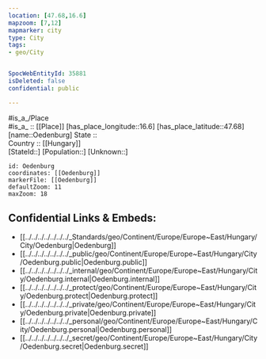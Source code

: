 ```yaml
---
location: [47.68,16.6] 
mapzoom: [7,12] 
mapmarker: city 
type: City
tags:
- geo/City


SpocWebEntityId: 35881
isDeleted: false
confidential: public

---
```

#is_a_/Place  
#is_a_ :: [[Place]] 
[has_place_longitude::16.6] 
[has_place_latitude::47.68] 
[name::Oedenburg] 
State ::  
Country :: [[Hungary]]  
[StateId::] 
[Population::] 
[Unknown::] 


```leaflet
id: Oedenburg
coordinates: [[Oedenburg]] 
markerFile: [[Oedenburg]] 
defaultZoom: 11 
maxZoom: 18
```


## Confidential Links & Embeds: 
- [[../../../../../../../_Standards/geo/Continent/Europe/Europe~East/Hungary/City/Oedenburg|Oedenburg]] 
- [[../../../../../../../_public/geo/Continent/Europe/Europe~East/Hungary/City/Oedenburg.public|Oedenburg.public]] 
- [[../../../../../../../_internal/geo/Continent/Europe/Europe~East/Hungary/City/Oedenburg.internal|Oedenburg.internal]] 
- [[../../../../../../../_protect/geo/Continent/Europe/Europe~East/Hungary/City/Oedenburg.protect|Oedenburg.protect]] 
- [[../../../../../../../_private/geo/Continent/Europe/Europe~East/Hungary/City/Oedenburg.private|Oedenburg.private]] 
- [[../../../../../../../_personal/geo/Continent/Europe/Europe~East/Hungary/City/Oedenburg.personal|Oedenburg.personal]] 
- [[../../../../../../../_secret/geo/Continent/Europe/Europe~East/Hungary/City/Oedenburg.secret|Oedenburg.secret]] 
